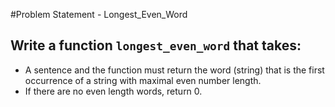 #Problem Statement - Longest_Even_Word


## Write a function `longest_even_word` that takes:
 
- A sentence and the function must return the word (string) that is the first occurrence 
of a string with maximal even number length.
- If there are no even length words, return 0. 

